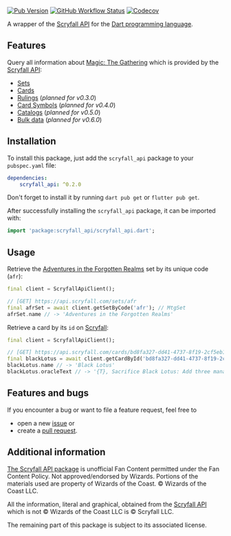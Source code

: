 [![Pub Version](https://img.shields.io/pub/v/scryfall_api?style=for-the-badge)](https://pub.dev/packages/scryfall_api)
[![GitHub Workflow Status](https://img.shields.io/github/workflow/status/aroningruber/scryfall_api/CI?logo=github&style=for-the-badge)](https://github.com/aroningruber/scryfall_api/actions)
[![Codecov](https://img.shields.io/codecov/c/gh/aroningruber/scryfall_api?logo=codecov&style=for-the-badge&token=D7LOCLLZC0)](https://codecov.io/gh/aroningruber/scryfall_api)

A wrapper of the [Scryfall API](https://scryfall.com) for the [Dart programming language](https://dart.dev/).

## Features

Query all information about [Magic: The Gathering](https://magic.wizards.com/)
which is provided by the [Scryfall API](https://scryfall.com):

- [Sets](https://scryfall.com/docs/api/sets)
- [Cards](https://scryfall.com/docs/api/cards)
- [Rulings](https://scryfall.com/docs/api/rulings) (_planned for v0.3.0_)
- [Card Symbols](https://scryfall.com/docs/api/card-symbols) (_planned for v0.4.0_)
- [Catalogs](https://scryfall.com/docs/api/catalogs) (_planned for v0.5.0_)
- [Bulk data](https://scryfall.com/docs/api/bulk-data) (_planned for v0.6.0_)

## Installation

To install this package, just add the `scryfall_api` package to your `pubspec.yaml` file:

```yaml
dependencies:
    scryfall_api: ^0.2.0
```

Don't forget to install it by running `dart pub get` or `flutter pub get`.

After successfully installing the `scryfall_api` package, it can be imported with:

```dart
import 'package:scryfall_api/scryfall_api.dart';
```

## Usage

Retrieve the [Adventures in the Forgotten Realms](https://scryfall.com/sets/afr) set by its unique code (`afr`):

```dart
final client = ScryfallApiClient();

// [GET] https://api.scryfall.com/sets/afr
final afrSet = await client.getSetByCode('afr'); // MtgSet
afrSet.name // -> 'Adventures in the Forgotten Realms'
```

Retrieve a card by its `id` on [Scryfall](https://scryfall.com/):

```dart
final client = ScryfallApiClient();

// [GET] https://api.scryfall.com/cards/bd8fa327-dd41-4737-8f19-2cf5eb1f7cdd
final blackLotus = await client.getCardById('bd8fa327-dd41-4737-8f19-2cf5eb1f7cdd'); // MtgCard
blackLotus.name // -> 'Black Lotus'
blackLotus.oracleText // -> '{T}, Sacrifice Black Lotus: Add three mana of any one color.'
```

## Features and bugs

If you encounter a bug or want to file a feature request, feel free to

- open a new [issue](https://github.com/aroningruber/scryfall_api/issues) or
- create a [pull request](https://github.com/aroningruber/scryfall_api/pulls).

## Additional information

[The Scryfall API package](https://pub.dev/packages/scryfall_api) is
unofficial Fan Content permitted under the Fan Content Policy. Not
approved/endorsed by Wizards. Portions of the materials used are property
of Wizards of the Coast. © Wizards of the Coast LLC.

All the information, literal and graphical, obtained from the [Scryfall API](https://scryfall.com) which is not © Wizards of the Coast LLC is © Scryfall LLC.

The remaining part of this package is subject to its associated license.
